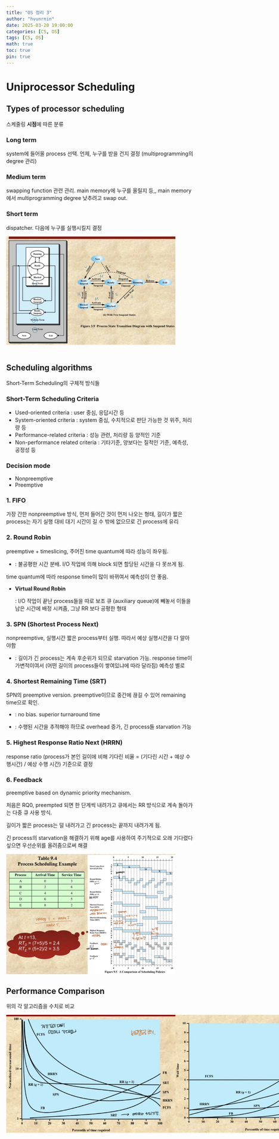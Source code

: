 ```yaml
---
title: "OS 정리 3"
author: "hvunrnin"
date: 2025-03-20 19:00:00 
categories: [CS, OS]
tags: [CS, OS]
math: true
toc: true
pin: true
---
```


# Uniprocessor Scheduling

## Types of processor scheduling
스케줄링 **시점**에 따른 분류

### Long term

system에 들어올 process 선택. 언제, 누구를 받을 건지 결정 (multiprogramming의 degree 관리)

### Medium term

swapping function 관련 관리. main memory에 누구를 올릴지 등,, main memory에서 multiprogramming degree 낮추려고 swap out.

### Short term

dispatcher. 다음에 누구를 실행시킬지 결정

<img src="assets/img/OS/OS3-1.png" alt="1" style="width: 90%;">
<br>
<br>

## Scheduling algorithms
Short-Term Scheduling의 구체적 방식들

### Short-Term Scheduling Criteria

- Used-oriented criteria : user 중심, 응답시간 등
- System-oriented criteria : system 중심, 수치적으로 판단 가능한 것 위주, 처리량 등
- Performance-related criteria : 성능 관련, 처리량 등 양적인 기준
- Non-performance related criteria : 기타기준, 양보다는 질적인 기준, 예측성, 공정성 등

### Decision mode

- Nonpreemptive
- Preemptive

### 1. FIFO

가장 간한 nonpreemptive 방식, 먼저 들어간 것이 먼저 나오는 형태, 길이가 짧은 process는 자기 실행 대비 대기 시간이 길 수 밖에 없으므로 긴 process에 유리

### 2. Round Robin

preemptive + timeslicing, 주어진 time quantum에 따라 성능이 좌우됨.

- : 불공평한 시간 분배. I/O 작업에 의해 block 되면 할당된 시간을 다 못쓰게 됨. 

time quantum에 따라 response time이 많이 바뀌여서 예측성이 안 좋음.

- **Virtual Round Robin**
    
    : I/O 작업이 끝난 process들을 따로 보조 큐 (auxiliary queue)에 빼놓서 이들을 남은 시간에 배정 시켜줌, 그냥 RR 보다 공평한 형태
    

### 3. SPN (Shortest Process Next)

nonpreemptive, 실행시간 짧은 process부터 실행. 따라서 예상 실행시간을 다 알아야함

- : 길이가 긴 process는 계속 후순위가 되므로 starvation 가능. response time이 가변적이여서 (어떤       길이의 process들이 쌓여있냐에 따라 달라짐) 예측성 별로

### 4. Shortest Remaining Time (SRT)

SPN의 preemptive version. preemptive이므로 중간에 끊길 수 있어 remaining time으로 확인.

+ : no bias. superior turnaround time

- : 수행된 시간을 추적해야 하므로 overhead 증가, 긴 process들 starvation 가능

### 5. Highest Response Ratio Next (HRRN)

response ratio (process가 본인 길이에 비해 기다린 비율 = (기다린 시간 + 예상 수행시간) / 예상 수행 시간) 기준으로 결정

### 6. Feedback

preemptive based on dynamic priority mechanism.

처음은 RQ0, preempted 되면 한 단계씩 내려가고 큐에서는 RR 방식으로 계속 돌아가는 다중 큐 사용 방식.

길이가 짧은 process는 덜 내려가고 긴 process는 끝까지 내려가게 됨.

긴 process의 starvation을 해결하기 위해 age를 사용하여 주기적으로 오래 기다렸다 싶으면 우선순위를 올려줌으로써 해결

<img src="assets/img/OS/OS3-2.png" alt="2" style="width: 90%;">
<br>

## Performance Comparison
위의 각 알고리즘을 수치로 비교

<div style="display: flex; justify-content: space-between;">
    <img src="assets/img/OS/OS3-3.png" alt="3" style="width: 90%;">
    <img src="assets/img/OS/OS3-4.png" alt="4" style="width: 90%;">
</div>